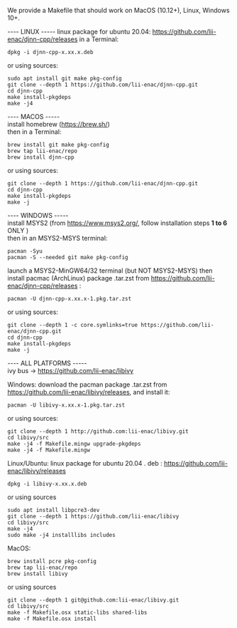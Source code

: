 We provide a Makefile that should work on MacOS (10.12+), Linux, Windows 10+.

---- LINUX -----
linux package for ubuntu 20.04: https://github.com/lii-enac/djnn-cpp/releases
in a Terminal:
```
dpkg -i djnn-cpp-x.xx.x.deb
````

or using sources:

```
sudo apt install git make pkg-config
git clone --depth 1 https://github.com/lii-enac/djnn-cpp.git  
cd djnn-cpp  
make install-pkgdeps  
make -j4  
```
---- MACOS -----  
install homebrew (https://brew.sh/)  
then in a Terminal:
```
brew install git make pkg-config
brew tap lii-enac/repo
brew install djnn-cpp
```
or using sources:
```
git clone --depth 1 https://github.com/lii-enac/djnn-cpp.git  
cd djnn-cpp  
make install-pkgdeps  
make -j  
```
---- WINDOWS -----  
install MSYS2 (from https://www.msys2.org/, follow installation steps **1 to 6** ONLY )  
then in an MSYS2-MSYS terminal:
```
pacman -Syu
pacman -S --needed git make pkg-config
```
launch a MSYS2-MinGW64/32 terminal (but NOT MSYS2-MSYS) then install pacmac (ArchLinux) package .tar.zst from https://github.com/lii-enac/djnn-cpp/releases :
```
pacman -U djnn-cpp-x.xx.x-1.pkg.tar.zst
```
or using sources:
```
git clone --depth 1 -c core.symlinks=true https://github.com/lii-enac/djnn-cpp.git  
cd djnn-cpp  
make install-pkgdeps  
make -j  
``` 

---- ALL PLATFORMS -----  
ivy bus -> https://github.com/lii-enac/libivy

Windows:
download the pacman package .tar.zst from https://github.com/lii-enac/libivy/releases, and install it:
```
pacman -U libivy-x.xx.x-1.pkg.tar.zst
```
or using sources:
```
git clone --depth 1 http://github.com:lii-enac/libivy.git  
cd libivy/src
make -j4 -f Makefile.mingw upgrade-pkgdeps
make -j4 -f Makefile.mingw 
```

Linux/Ubuntu:
linux package for ubuntu 20.04 . deb : https://github.com/lii-enac/libivy/releases
```
dpkg -i libivy-x.xx.x.deb
```
or using sources
```
sudo apt install libpcre3-dev  
git clone --depth 1 https://github.com/lii-enac/libivy 
cd libivy/src  
make -j4 
sudo make -j4 installlibs includes  
```
MacOS:  
```
brew install pcre pkg-config
brew tap lii-enac/repo
brew install libivy
```
or using sources
```
git clone --depth 1 git@github.com:lii-enac/libivy.git  
cd libivy/src
make -f Makefile.osx static-libs shared-libs  
make -f Makefile.osx install
```
